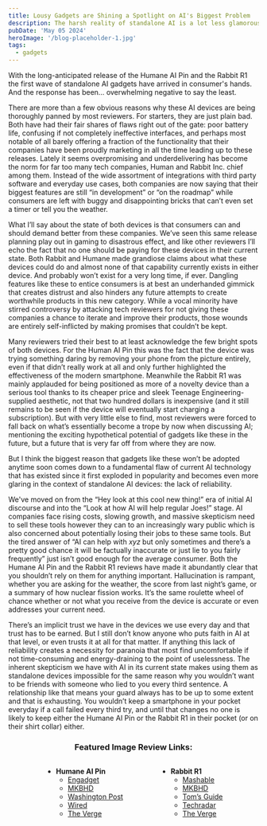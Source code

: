 ```yaml
---
title: Lousy Gadgets are Shining a Spotlight on AI's Biggest Problem
description: The harsh reality of standalone AI is a lot less glamorous than what tech companies have been promising
pubDate: 'May 05 2024'
heroImage: '/blog-placeholder-1.jpg'
tags:
  - gadgets
---
```



With the long-anticipated release of the Humane AI Pin and the Rabbit R1 the first wave of standalone AI gadgets have arrived in consumer's hands. And the response has been… overwhelming negative to say the least.

There are more than a few obvious reasons why these AI devices are being thoroughly panned by most reviewers. For starters, they are just plain bad. Both have had their fair shares of flaws right out of the gate: poor battery life, confusing if not completely ineffective interfaces, and perhaps most notable of all barely offering a fraction of the functionality that their companies have been proudly marketing in all the time leading up to these releases. Lately it seems overpromising and underdelivering has become the norm for far too many tech companies, Human and Rabbit Inc. chief among them. Instead of the wide assortment of integrations with third party software and everyday use cases, both companies are now saying that their biggest features are still “in development” or “on the roadmap” while consumers are left with buggy and disappointing bricks that can’t even set a timer or tell you the weather.

What I’ll say about the state of both devices is that consumers can and should demand better from these companies. We’ve seen this same release planning play out in gaming to disastrous effect, and like other reviewers I’ll echo the fact that no one should be paying for these devices in their current state. Both Rabbit and Humane made grandiose claims about what these devices could do and almost none of that capability currently exists in either device. And probably won’t exist for a very long time, if ever. Dangling features like these to entice consumers is at best an underhanded gimmick that creates distrust and also hinders any future attempts to create worthwhile products in this new category. While a vocal minority have stirred controversy by attacking tech reviewers for not giving these companies a chance to iterate and improve their products, those wounds are entirely self-inflicted by making promises that couldn’t be kept.

Many reviewers tried their best to at least acknowledge the few bright spots of both devices. For the Human AI Pin this was the fact that the device was trying something daring by removing your phone from the picture entirely, even if that didn’t really work at all and only further highlighted the effectiveness of the modern smartphone. Meanwhile the Rabbit R1 was mainly applauded for being positioned as more of a novelty device than a serious tool thanks to its cheaper price and sleek Teenage Engineering-supplied aesthetic, not that two hundred dollars is inexpensive (and it still remains to be seen if the device will eventually start charging a subscription). But with very little else to find, most reviewers were forced to fall back on what’s essentially become a trope by now when discussing AI; mentioning the exciting hypothetical potential of gadgets like these in the future, but a future that is very far off from where they are now.

But I think the biggest reason that gadgets like these won’t be adopted anytime soon comes down to a fundamental flaw of current AI technology that has existed since it first exploded in popularity and becomes even more glaring in the context of standalone AI devices: the lack of reliability.

We've moved on from the “Hey look at this cool new thing!” era of initial AI discourse and into the “Look at how AI will help regular Joes!” stage. AI companies face rising costs, slowing growth, and massive skepticism need to sell these tools however they can to an increasingly wary public which is also concerned about potentially losing their jobs to these same tools. But the tired answer of “AI can help with _xyz_ but only sometimes and there’s a pretty good chance it will be factually inaccurate or just lie to you fairly frequently” just isn’t good enough for the average consumer. Both the Humane AI Pin and the Rabbit R1 reviews have made it abundantly clear that you shouldn’t rely on them for anything important. Hallucination is rampant, whether you are asking for the weather, the score from last night’s game, or a summary of how nuclear fission works. It’s the same roulette wheel of chance whether or not what you receive from the device is accurate or even addresses your current need.

There’s an implicit trust we have in the devices we use every day and that trust has to be earned. But I still don’t know anyone who puts faith in AI at that level, or even trusts it at all for that matter. If anything this lack of reliability creates a necessity for paranoia that most find uncomfortable if not time-consuming and energy-draining to the point of uselessness. The inherent skepticism we have with AI in its current state makes using them as standalone devices impossible for the same reason why you wouldn’t want to be friends with someone who lied to you every third sentence. A relationship like that means your guard always has to be up to some extent and that is exhausting. You wouldn’t keep a smartphone in your pocket everyday if a call failed every third try, and until that changes no one is likely to keep either the Humane AI Pin or the Rabbit R1 in their pocket (or on their shirt collar) either.


<h3 style="text-align: center">Featured Image Review Links:</h3>

<div style="display: flex; justify-content: space-evenly;">
<div>

- **Humane AI Pin**
    - [Engadget](https://www.engadget.com/the-humane-ai-pin-is-the-solution-to-none-of-technologys-problems-120002469.html)
    - [MKBHD](https://www.youtube.com/watch?v=TitZV6k8zfA)
    - [Washington Post](https://www.washingtonpost.com/technology/2024/04/11/humane-ai-pin-review/)
    - [Wired](https://www.wired.com/review/humane-ai-pin/)
    - [The Verge](https://www.theverge.com/24126502/humane-ai-pin-review)
</div>
<div>

- **Rabbit R1**
    - [Mashable](https://mashable.com/review/rabbit-r1)
    - [MKBHD](https://www.youtube.com/watch?v=ddTV12hErTc)
    - [Tom’s Guide](https://www.tomsguide.com/ai/rabbit-r1-review)
    - [Techradar](https://www.techradar.com/phones/i-spent-a-day-with-rabbit-r1-and-its-a-beautiful-mess-that-im-not-sure-anyone-needs)
    - [The Verge](https://www.theverge.com/2024/5/2/24147159/rabbit-r1-review-ai-gadget)
</div>
</div>
